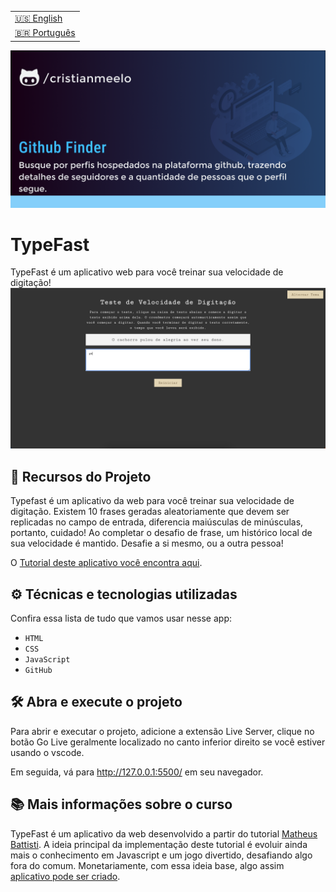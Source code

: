 <table align="right">
  <tr>
    <td>
      <a href="README-en.md">🇺🇸 English</a>
    </td>
  </tr>
  <tr>
    <td>
      <a href="README.md">🇧🇷 Português</a>
    </td>
  </tr>
</table>

![TypeFast](https://github.com/cristianmeelo/react-app-github-finder/blob/main/thumbnail.png#vitrinedev)

# TypeFast

TypeFast é um aplicativo web para você treinar sua velocidade de digitação! <img src="screencapture.png" alt="Imagem do TypeFast">

## 🔨 Recursos do Projeto

Typefast é um aplicativo da web para você treinar sua velocidade de digitação. Existem 10 frases geradas aleatoriamente que devem ser replicadas no campo de entrada, diferencia maiúsculas de minúsculas, portanto, cuidado! Ao completar o desafio de frase, um histórico local de sua velocidade é mantido. Desafie a si mesmo, ou a outra pessoa!

O [Tutorial deste aplicativo você encontra aqui](https://www.youtube.com/watch?v=MOsJdRmQoko&ab_channel=MatheusBattisti-HoradeCodar).

## ⚙️ Técnicas e tecnologias utilizadas

Confira essa lista de tudo que vamos usar nesse app:

- `HTML`
- `CSS`
- `JavaScript`
- `GitHub`

## 🛠️ Abra e execute o projeto

Para abrir e executar o projeto, adicione a extensão Live Server, clique no botão Go Live geralmente localizado no canto inferior direito se você estiver usando o vscode.

Em seguida, vá para http://127.0.0.1:5500/ em seu navegador.

## 📚 Mais informações sobre o curso

TypeFast é um aplicativo da web desenvolvido a partir do tutorial [Matheus Battisti](https://www.youtube.com/@MatheusBattisti). A ideia principal da implementação deste tutorial é evoluir ainda mais o conhecimento em Javascript e um jogo divertido, desafiando algo fora do comum. Monetariamente, com essa ideia base, algo assim [aplicativo pode ser criado](https://www.ratatype.com.br/).
